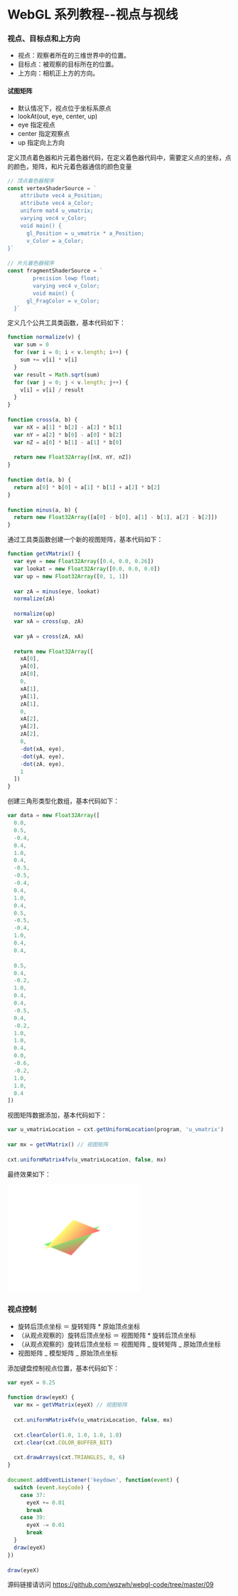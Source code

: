# WebGL 系列教程--视点与视线

### 视点、目标点和上方向

- 视点：观察者所在的三维世界中的位置。
- 目标点：被观察的目标所在的位置。
- 上方向：相机正上方的方向。

#### 试图矩阵

- 默认情况下，视点位于坐标系原点
- lookAt(out, eye, center, up)
- eye 指定视点
- center 指定观察点
- up 指定向上方向

<!-- more -->

定义顶点着色器和片元着色器代码，在定义着色器代码中，需要定义点的坐标，点的颜色，矩阵，和片元着色器通信的颜色变量

```javascript
// 顶点着色器程序
const vertexShaderSource = `
    attribute vec4 a_Position;
    attribute vec4 a_Color;
    uniform mat4 u_vmatrix;
    varying vec4 v_Color;
    void main() {
      gl_Position = u_vmatrix * a_Position;
      v_Color = a_Color;
}`

// 片元着色器程序
const fragmentShaderSource = `
        precision lowp float;
        varying vec4 v_Color;
        void main() {
      gl_FragColor = v_Color;
  }`
```

定义几个公共工具类函数，基本代码如下：

```javascript
function normalize(v) {
  var sum = 0
  for (var i = 0; i < v.length; i++) {
    sum += v[i] * v[i]
  }
  var result = Math.sqrt(sum)
  for (var j = 0; j < v.length; j++) {
    v[i] = v[i] / result
  }
}

function cross(a, b) {
  var nX = a[1] * b[2] - a[2] * b[1]
  var nY = a[2] * b[0] - a[0] * b[2]
  var nZ = a[0] * b[1] - a[1] * b[0]

  return new Float32Array([nX, nY, nZ])
}

function dot(a, b) {
  return a[0] * b[0] + a[1] * b[1] + a[2] * b[2]
}

function minus(a, b) {
  return new Float32Array([a[0] - b[0], a[1] - b[1], a[2] - b[2]])
}
```

通过工具类函数创建一个新的视图矩阵，基本代码如下：

```javascript
function getVMatrix() {
  var eye = new Float32Array([0.4, 0.0, 0.26])
  var lookat = new Float32Array([0.0, 0.0, 0.0])
  var up = new Float32Array([0, 1, 1])

  var zA = minus(eye, lookat)
  normalize(zA)

  normalize(up)
  var xA = cross(up, zA)

  var yA = cross(zA, xA)

  return new Float32Array([
    xA[0],
    yA[0],
    zA[0],
    0,
    xA[1],
    yA[1],
    zA[1],
    0,
    xA[2],
    yA[2],
    zA[2],
    0,
    -dot(xA, eye),
    -dot(yA, eye),
    -dot(zA, eye),
    1
  ])
}
```

创建三角形类型化数组，基本代码如下：

```javascript
var data = new Float32Array([
  0.0,
  0.5,
  -0.4,
  0.4,
  1.0,
  0.4,
  -0.5,
  -0.5,
  -0.4,
  0.4,
  1.0,
  0.4,
  0.5,
  -0.5,
  -0.4,
  1.0,
  0.4,
  0.4,

  0.5,
  0.4,
  -0.2,
  1.0,
  0.4,
  0.4,
  -0.5,
  0.4,
  -0.2,
  1.0,
  1.0,
  0.4,
  0.0,
  -0.6,
  -0.2,
  1.0,
  1.0,
  0.4
])
```

视图矩阵数据添加，基本代码如下：

```javascript
var u_vmatrixLocation = cxt.getUniformLocation(program, 'u_vmatrix')

var mx = getVMatrix() // 视图矩阵

cxt.uniformMatrix4fv(u_vmatrixLocation, false, mx)
```

最终效果如下：

<img width="300" src="./assets/webgl-2017-07-09/1.jpeg"/>

### 视点控制

- 旋转后顶点坐标 ＝ 旋转矩阵 \* 原始顶点坐标
- （从观点观察的）旋转后顶点坐标 ＝ 视图矩阵 \* 旋转后顶点坐标
- （从观点观察的）旋转后顶点坐标 ＝ 视图矩阵 _ 旋转矩阵 _ 原始顶点坐标
- 视图矩阵 _ 模型矩阵 _ 原始顶点坐标

添加键盘控制视点位置，基本代码如下：

```javascript
var eyeX = 0.25

function draw(eyeX) {
  var mx = getVMatrix(eyeX) // 视图矩阵

  cxt.uniformMatrix4fv(u_vmatrixLocation, false, mx)

  cxt.clearColor(1.0, 1.0, 1.0, 1.0)
  cxt.clear(cxt.COLOR_BUFFER_BIT)

  cxt.drawArrays(cxt.TRIANGLES, 0, 6)
}

document.addEventListener('keydown', function(event) {
  switch (event.keyCode) {
    case 37:
      eyeX += 0.01
      break
    case 39:
      eyeX -= 0.01
      break
  }
  draw(eyeX)
})

draw(eyeX)
```

源码链接请访问 https://github.com/wqzwh/webgl-code/tree/master/09
